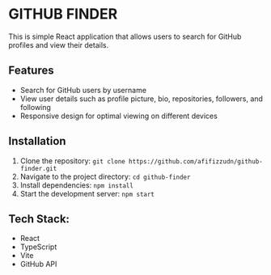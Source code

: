 # GITHUB FINDER

This is simple React application that allows users to search for GitHub profiles and view their details.

## Features

- Search for GitHub users by username
- View user details such as profile picture, bio, repositories, followers, and following
- Responsive design for optimal viewing on different devices

## Installation

1. Clone the repository: `git clone https://github.com/afifizzudn/github-finder.git`
2. Navigate to the project directory: `cd github-finder`
3. Install dependencies: `npm install`
4. Start the development server: `npm start`

## Tech Stack:
- React
- TypeScript
- Vite
- GitHub API